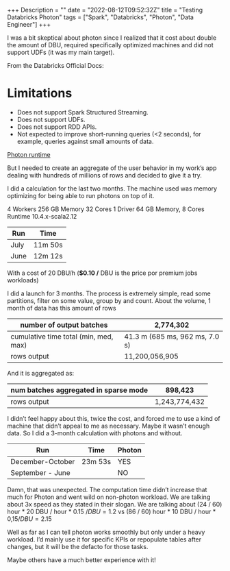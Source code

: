 +++
Description = ""
date = "2022-08-12T09:52:32Z"
title = "Testing Databricks Photon"
tags = ["Spark", "Databricks", "Photon", "Data Engineer"]
+++

I was a bit skeptical about photon since I realized that it cost about double the amount of DBU, required specifically optimized machines and did not support UDFs (it was my main target).

From the Databricks Official Docs:

# **Limitations**

- Does not support Spark Structured Streaming.
- Does not support UDFs.
- Does not support RDD APIs.
- Not expected to improve short-running queries (<2 seconds), for example, queries against small amounts of data.

[Photon runtime](https://docs.databricks.com/runtime/photon.html)

But I needed to create an aggregate of the user behavior in my work’s app dealing with hundreds of millions of rows and decided to give it a try.

I did a calculation for the last two months. The machine used was memory optimizing for being able to run photons on top of it.

4 Workers 256 GB Memory 32 Cores
1 Driver 64 GB Memory, 8 Cores
Runtime 10.4.x-scala2.12

| Run | Time |
| --- | --- |
| July | 11m 50s |
| June | 12m 12s |

With a cost of 20 DBU/h (**$0.10 /** DBU is the price por premium jobs workloads)

I did a launch for 3 months. The process is extremely simple, read some partitions, filter on some value, group by and count. About the volume, 1 month of data has this amount of rows

| number of output batches | 2,774,302 |
| --- | --- |
| cumulative time total (min, med, max) | 41.3 m (685 ms, 962 ms, 7.0 s) |
| rows output | 11,200,056,905 |

And it is aggregated as:

| num batches aggregated in sparse mode | 898,423 |
| --- | --- |
| rows output | 1,243,774,432 |


I didn’t feel happy about this, twice the cost, and forced me to use a kind of machine that didn’t appeal to me as necessary. Maybe it wasn’t enough data. So I did a 3-month calculation with photons and without.

| Run | Time | Photon |
| --- | --- | --- |
| December-October | 23m 53s | YES |
| September - June |  | NO |

Damn, that was unexpected. The computation time didn’t increase that much for Photon and went wild on non-photon workload. We are talking about 3x speed as they stated in their slogan. We are talking about (24 / 60) hour * 20 DBU / hour * 0.15 $/DBU =  1.2$ vs (86 / 60) hour * 10 DBU / hour * 0,15$/DBU = 2.15$

Well as far as I can tell photon works smoothly but only under a heavy workload. I’d mainly use it for specific KPIs or repopulate tables after changes, but it will be the defacto for those tasks.

Maybe others have a much better experience with it!